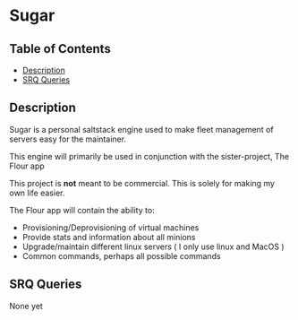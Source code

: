 # Sugar

## Table of Contents
* [Description](#description)
* [SRQ Queries](#srq-queries)

## Description
Sugar is a personal saltstack engine used to make fleet management of servers
easy for the maintainer.

This engine will primarily be used in conjunction with the sister-project, The Flour app

This project is **not** meant to be commercial. This is solely for making my own life easier.

The Flour app will contain the ability to:
* Provisioning/Deprovisioning of virtual machines
* Provide stats and information about all minions
* Upgrade/maintain different linux servers ( I only use linux and MacOS )
* Common commands, perhaps all possible commands

## SRQ Queries
None yet